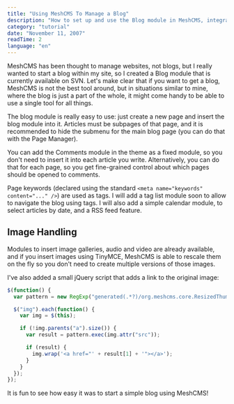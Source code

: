 ```yaml
---
title: "Using MeshCMS To Manage a Blog"
description: "How to set up and use the Blog module in MeshCMS, integrating blogging functionality into a website with features like comments, tags, and automatic image rescaling."
category: "tutorial"
date: "November 11, 2007"
readTime: 2
language: "en"
---
```



MeshCMS has been thought to manage websites, not blogs, but I really wanted to start a blog within my site, so I created a Blog module that is currently available on SVN. Let's make clear that if you want to get a blog, MeshCMS is not the best tool around, but in situations similar to mine, where the blog is just a part of the whole, it might come handy to be able to use a single tool for all things.

The blog module is really easy to use: just create a new page and insert the blog module into it. Articles must be subpages of that page, and it is recommended to hide the submenu for the main blog page (you can do that with the Page Manager).

You can add the Comments module in the theme as a fixed module, so you don't need to insert it into each article you write. Alternatively, you can do that for each page, so you get fine-grained control about which pages should be opened to comments.

Page keywords (declared using the standard `<meta name="keywords" content="..." />`) are used as tags. I will add a tag list module soon to allow to navigate the blog using tags. I will also add a simple calendar module, to select articles by date, and a RSS feed feature.

## Image Handling

Modules to insert image galleries, audio and video are already available, and if you insert images using TinyMCE, MeshCMS is able to rescale them on the fly so you don't need to create multiple versions of those images.

I've also added a small jQuery script that adds a link to the original image:

```javascript
$(function() {
  var pattern = new RegExp("generated(.*?)/org.meshcms.core.ResizedThumbnail");

  $("img").each(function() {
    var img = $(this);

    if (!img.parents("a").size()) {
      var result = pattern.exec(img.attr("src"));

      if (result) {
        img.wrap('<a href="' + result[1] + '"></a>');
      }
    }
  });
});
```

It is fun to see how easy it was to start a simple blog using MeshCMS!
